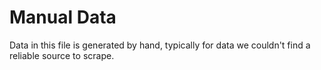 # Manual Data

Data in this file is generated by hand, typically for data we couldn't find a reliable source to scrape.
